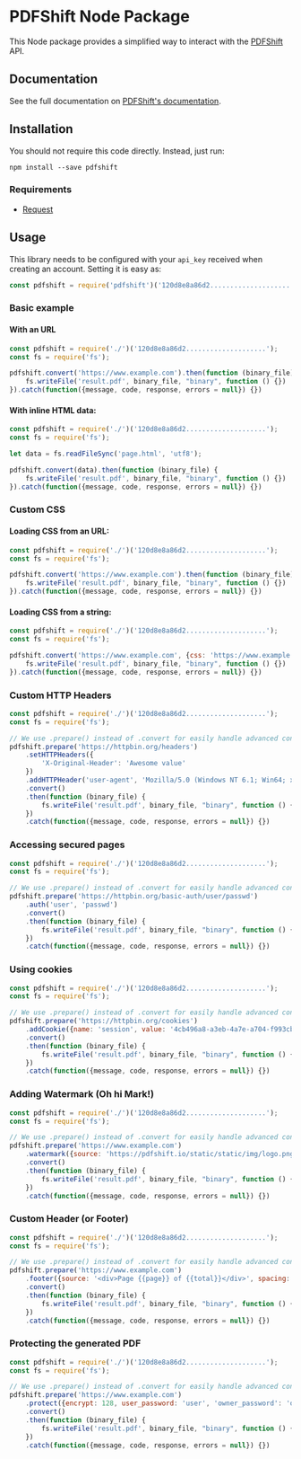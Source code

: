 PDFShift Node Package
=======================

This Node package provides a simplified way to interact with the [PDFShift](https://pdfshift.io) API.

## Documentation

See the full documentation on [PDFShift's documentation](https://pdfshift.io/documentation).

## Installation

You should not require this code directly. Instead, just run:

    npm install --save pdfshift

### Requirements

* [Request](https://www.npmjs.com/package/request)

## Usage

This library needs to be configured with your `api_key` received when creating an account.
Setting it is easy as:

```javascript
const pdfshift = require('pdfshift')('120d8e8a86d2....................');
```

### Basic example

#### With an URL

```javascript
const pdfshift = require('./')('120d8e8a86d2....................');
const fs = require('fs');

pdfshift.convert('https://www.example.com').then(function (binary_file) {
    fs.writeFile('result.pdf', binary_file, "binary", function () {})
}).catch(function({message, code, response, errors = null}) {})
```

#### With inline HTML data:

```javascript
const pdfshift = require('./')('120d8e8a86d2....................');
const fs = require('fs');

let data = fs.readFileSync('page.html', 'utf8');

pdfshift.convert(data).then(function (binary_file) {
    fs.writeFile('result.pdf', binary_file, "binary", function () {})
}).catch(function({message, code, response, errors = null}) {})
```

### Custom CSS

#### Loading CSS from an URL:

```javascript
const pdfshift = require('./')('120d8e8a86d2....................');
const fs = require('fs');

pdfshift.convert('https://www.example.com').then(function (binary_file) {
    fs.writeFile('result.pdf', binary_file, "binary", function () {})
}).catch(function({message, code, response, errors = null}) {})
```

#### Loading CSS from a string:

```javascript
const pdfshift = require('./')('120d8e8a86d2....................');
const fs = require('fs');

pdfshift.convert('https://www.example.com', {css: 'https://www.example.com/public/css/print.css'}).then(function (binary_file) {
    fs.writeFile('result.pdf', binary_file, "binary", function () {})
}).catch(function({message, code, response, errors = null}) {})
```

### Custom HTTP Headers

```javascript
const pdfshift = require('./')('120d8e8a86d2....................');
const fs = require('fs');

// We use .prepare() instead of .convert for easily handle advanced configuration
pdfshift.prepare('https://httpbin.org/headers')
    .setHTTPHeaders({
        'X-Original-Header': 'Awesome value'
    })
    .addHTTPHeader('user-agent', 'Mozilla/5.0 (Windows NT 6.1; Win64; x64; rv:47.0) Gecko/20100101 Firefox/47.0') // Also works like this
    .convert()
    .then(function (binary_file) {
        fs.writeFile('result.pdf', binary_file, "binary", function () {})
    })
    .catch(function({message, code, response, errors = null}) {})
```

### Accessing secured pages

```javascript
const pdfshift = require('./')('120d8e8a86d2....................');
const fs = require('fs');

// We use .prepare() instead of .convert for easily handle advanced configuration
pdfshift.prepare('https://httpbin.org/basic-auth/user/passwd')
    .auth('user', 'passwd')
    .convert()
    .then(function (binary_file) {
        fs.writeFile('result.pdf', binary_file, "binary", function () {})
    })
    .catch(function({message, code, response, errors = null}) {})
```

### Using cookies

```javascript
const pdfshift = require('./')('120d8e8a86d2....................');
const fs = require('fs');

// We use .prepare() instead of .convert for easily handle advanced configuration
pdfshift.prepare('https://httpbin.org/cookies')
    .addCookie({name: 'session', value: '4cb496a8-a3eb-4a7e-a704-f993cb6a4dac'})
    .convert()
    .then(function (binary_file) {
        fs.writeFile('result.pdf', binary_file, "binary", function () {})
    })
    .catch(function({message, code, response, errors = null}) {})
```

### Adding Watermark (Oh hi Mark!)

```javascript
const pdfshift = require('./')('120d8e8a86d2....................');
const fs = require('fs');

// We use .prepare() instead of .convert for easily handle advanced configuration
pdfshift.prepare('https://www.example.com')
    .watermark({source: 'https://pdfshift.io/static/static/img/logo.png', offset_x: 50, offset_y: '100px', 'rotate': 45, 'background': true)
    .convert()
    .then(function (binary_file) {
        fs.writeFile('result.pdf', binary_file, "binary", function () {})
    })
    .catch(function({message, code, response, errors = null}) {})
```

### Custom Header (or Footer)

```javascript
const pdfshift = require('./')('120d8e8a86d2....................');
const fs = require('fs');

// We use .prepare() instead of .convert for easily handle advanced configuration
pdfshift.prepare('https://www.example.com')
    .footer({source: '<div>Page {{page}} of {{total}}</div>', spacing: '50px'})
    .convert()
    .then(function (binary_file) {
        fs.writeFile('result.pdf', binary_file, "binary", function () {})
    })
    .catch(function({message, code, response, errors = null}) {})
```

### Protecting the generated PDF

```javascript
const pdfshift = require('./')('120d8e8a86d2....................');
const fs = require('fs');

// We use .prepare() instead of .convert for easily handle advanced configuration
pdfshift.prepare('https://www.example.com')
    .protect({encrypt: 128, user_password: 'user', 'owner_password': 'owner', 'no_print': true})
    .convert()
    .then(function (binary_file) {
        fs.writeFile('result.pdf', binary_file, "binary", function () {})
    })
    .catch(function({message, code, response, errors = null}) {})
```
